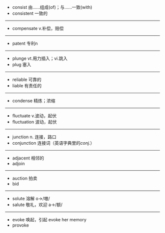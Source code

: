 * consist       由……组成(of)；与……一致(with)
* consistent    一致的
---
* compensate    v.补偿，赔偿
---
* patent    专利n
---
* plunge   vt.用力插入；vi.跳入
* plug     塞入
---
* reliable  可靠的
* liable    有责任的
---
* condense  精炼；浓缩
---
* fluctuate     v.波动，起伏
* fluctuation   波动，起伏
---
* junction     n. 连接，路口 
* conjunction  连接词（英语字典里的*conj.*） 
---
* adjacent  相邻的
* adjoin    
---
- auction   拍卖
- bid

---
- solute    溶解       o->/嗷/
- salute    敬礼，欢迎  a->/额/
---
- evoke     唤起，引起  evoke her memory
- provoke